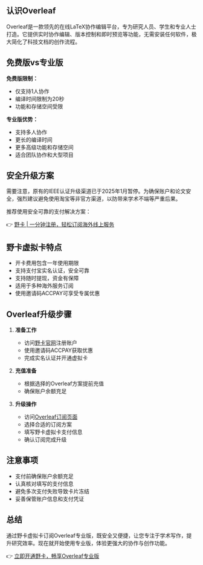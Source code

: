 ## 认识Overleaf

Overleaf是一款领先的在线LaTeX协作编辑平台，专为研究人员、学生和专业人士打造。它提供实时协作编辑、版本控制和即时预览等功能，无需安装任何软件，极大简化了科技文档的创作流程。

## 免费版vs专业版

**免费版限制：**
- 仅支持1人协作
- 编译时间限制为20秒
- 功能和存储空间受限

**专业版优势：**
- 支持多人协作
- 更长的编译时间
- 更多高级功能和存储空间
- 适合团队协作和大型项目

## 安全升级方案

需要注意，原有的IEEE认证升级渠道已于2025年1月暂停。为确保账户和论文安全，强烈建议避免使用淘宝等非官方渠道，以防带来学术不端等严重后果。

推荐使用安全可靠的支付解决方案：

👉 [野卡 | 一分钟注册，轻松订阅海外线上服务](https://bit.ly/bewildcard)

## 野卡虚拟卡特点

- 开卡费用包含一年使用期限
- 支持支付宝实名认证，安全可靠
- 支持随时提现，资金有保障
- 适用于多种海外服务订阅
- 使用邀请码ACCPAY可享受专属优惠

## Overleaf升级步骤

1. **准备工作**
   - 访问[野卡官网](https://bit.ly/bewildcard)注册账户
   - 使用邀请码ACCPAY获取优惠
   - 完成实名认证并开通虚拟卡

2. **充值准备**
   - 根据选择的Overleaf方案提前充值
   - 确保账户余额充足

3. **升级操作**
   - 访问[Overleaf订阅页面](https://www.overleaf.com/user/subscription/plans)
   - 选择合适的订阅方案
   - 填写野卡虚拟卡支付信息
   - 确认订阅完成升级

## 注意事项

- 支付前确保账户余额充足
- 认真核对填写的支付信息
- 避免多次支付失败导致卡片冻结
- 妥善保管账户信息和支付凭证

## 总结

通过野卡虚拟卡订阅Overleaf专业版，既安全又便捷，让您专注于学术写作，提升研究效率。现在就开始使用专业版，体验更强大的协作与创作功能。

👉 [立即开通野卡，畅享Overleaf专业版](https://bit.ly/bewildcard)